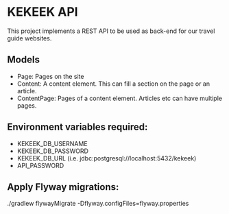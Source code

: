 # KEKEEK API
This project implements a REST API to be used as back-end for our travel guide websites. 

Models
--
- Page: Pages on the site
- Content: A content element. This can fill a section on the page or an article. 
- ContentPage: Pages of a content element. Articles etc can have multiple pages.

Environment variables required:
--
- KEKEEK_DB_USERNAME
- KEKEEK_DB_PASSWORD
- KEKEEK_DB_URL (i.e. jdbc:postgresql://localhost:5432/kekeek)
- API_PASSWORD

Apply Flyway migrations:
--
./gradlew flywayMigrate -Dflyway.configFiles=flyway.properties
